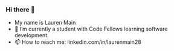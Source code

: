 ### Hi there 👋
<ul>
<li>My name is Lauren Main</li>
<li>🌱 I’m currently a student with Code Fellows learning software development. </li>
<li>📫 How to reach me: linkedin.com/in/laurenmain28 </li>
</ul>
